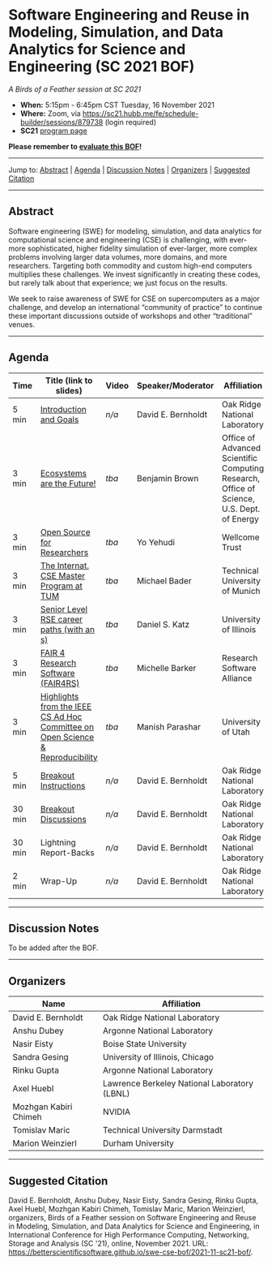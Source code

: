 # Software Engineering and Reuse in Modeling, Simulation, and Data Analytics for Science and Engineering (SC 2021 BOF)

<!-- Before the event -->
*A Birds of a Feather session at SC 2021*

* **When:** 5:15pm - 6:45pm CST Tuesday, 16 November 2021
* **Where:** Zoom, via <https://sc21.hubb.me/fe/schedule-builder/sessions/879738> (login required)
* **SC21** [program page](https://sc21.supercomputing.org/presentation/?id=bof157&sess=sess399)

**Please remember to [evaluate this BOF](https://submissions.supercomputing.org/?page=SessionEval&new_year=sc21&id=sess399)!**

<!-- After the event
*A Birds of a Feather session at SC 2021, on Tuesday, 16 November 2021*
-->

---

Jump to: [Abstract](#abstract) \| [Agenda](#agenda) \| [Discussion Notes](#discussion-notes) \| [Organizers](#organizers) \|  [Suggested Citation](#suggested-citation)

---

## Abstract

Software engineering (SWE) for modeling, simulation, and data analytics for computational science and engineering (CSE) is challenging, with ever-more sophisticated, higher fidelity simulation of ever-larger, more complex problems involving larger data volumes, more domains, and more researchers. Targeting both commodity and custom high-end computers multiplies these challenges. We invest significantly in creating these codes, but rarely talk about that experience; we just focus on the results.

We seek to raise awareness of SWE for CSE on supercomputers as a major challenge, and develop an international “community of practice” to continue these important discussions outside of workshops and other “traditional” venues.

---

## Agenda

<!-- **Subject to change.** -->

Time | Title (link to slides) | Video | Speaker/Moderator | Affiliation
-----|------------------------|-------|-------------------|------------
5 min | [Introduction and Goals](00-bernholdt-intro.pdf) | *n/a* | David E. Bernholdt | Oak Ridge National Laboratory
3 min | [Ecosystems are the Future!](01-brown-ecosystems.pdf) | *tba* | Benjamin Brown | Office of Advanced Scientific Computing Research, Office of Science, U.S. Dept. of Energy
3 min | [Open Source for Researchers](https://doi.org/10.5281/zenodo.5655022) | *tba* | Yo Yehudi | Wellcome Trust
3 min | [The Internat. CSE Master Program at TUM](03-bader-masterprogram.pdf) | *tba* | Michael Bader | Technical University of Munich
3 min | [Senior Level RSE career paths (with an s)](04-katz-seniorrse.pdf) | *tba* | Daniel S. Katz | University of Illinois
3 min | [FAIR 4 Research Software (FAIR4RS)](05-barker-fair4rs.pdf) | *tba* | Michelle Barker | Research Software Alliance
3 min | [Highlights from the IEEE CS Ad Hoc Committee on Open Science & Reproducibility](06-parashar-openscience.pdf) | *tba* | Manish Parashar | University of Utah
5 min | [Breakout Instructions](07-bernholdt-breakouts.pdf) | *n/a* | David E. Bernholdt | Oak Ridge National Laboratory
30 min | [Breakout Discussions](#discussion-notes) | *n/a* | David E. Bernholdt | Oak Ridge National Laboratory
30 min | Lightning Report-Backs | *n/a* | David E. Bernholdt | Oak Ridge National Laboratory
2 min | Wrap-Up | *n/a* | David E. Bernholdt | Oak Ridge National Laboratory

---
<!-- Before the event -->
## Discussion Notes

To be added after the BOF.

<!-- After the event 
## [Discussion Notes](bof-notes.md)
-->

---
## Organizers

Name | Affiliation
-----|------------
David E. Bernholdt | Oak Ridge National Laboratory
Anshu Dubey | Argonne National Laboratory
Nasir Eisty | Boise State University
Sandra Gesing | University of Illinois, Chicago
Rinku Gupta | Argonne National Laboratory
Axel Huebl | Lawrence Berkeley National Laboratory (LBNL)
Mozhgan Kabiri Chimeh | NVIDIA
Tomislav Maric | Technical University Darmstadt
Marion Weinzierl | Durham University

---
## Suggested Citation

David E. Bernholdt,
Anshu Dubey,
Nasir Eisty,
Sandra Gesing,
Rinku Gupta,
Axel Huebl,
Mozhgan Kabiri Chimeh,
Tomislav Maric,
Marion Weinzierl,
organizers, Birds of a Feather session on
Software Engineering and Reuse in Modeling, Simulation, and Data
Analytics for Science and Engineering, in International Conference for
High Performance Computing, Networking, Storage and Analysis (SC '21),
online, November 2021. URL:
<https://betterscientificsoftware.github.io/swe-cse-bof/2021-11-sc21-bof/>.